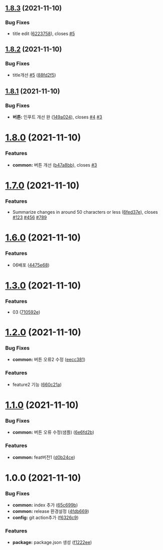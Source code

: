 ## [1.8.3](https://github.com/julong1988/rele3/compare/v1.8.2...v1.8.3) (2021-11-10)


### Bug Fixes

* title edit ([6223758](https://github.com/julong1988/rele3/commit/6223758d39cd5a4a2f567a1dff7fcaaa5114e526)), closes [#5](https://github.com/julong1988/rele3/issues/5)

## [1.8.2](https://github.com/julong1988/rele3/compare/v1.8.1...v1.8.2) (2021-11-10)


### Bug Fixes

* title개선 [#5](https://github.com/julong1988/rele3/issues/5) ([88fd2f5](https://github.com/julong1988/rele3/commit/88fd2f5ad0f68ca8d1e97907c392c3a5568d7895))

## [1.8.1](https://github.com/julong1988/rele3/compare/v1.8.0...v1.8.1) (2021-11-10)


### Bug Fixes

* **버튼:** 인푸트 개선 완 ([149a024](https://github.com/julong1988/rele3/commit/149a024a3ead161c3efbdcfebbc349a0def3ce97)), closes [#4](https://github.com/julong1988/rele3/issues/4) [#3](https://github.com/julong1988/rele3/issues/3)

# [1.8.0](https://github.com/julong1988/rele3/compare/v1.7.0...v1.8.0) (2021-11-10)


### Features

* **common:** 버튼 개선 ([b47a8bb](https://github.com/julong1988/rele3/commit/b47a8bb8ae0cbf23b1aab779414759a9b863dab3)), closes [#3](https://github.com/julong1988/rele3/issues/3)

# [1.7.0](https://github.com/julong1988/rele3/compare/v1.6.0...v1.7.0) (2021-11-10)


### Features

* Summarize changes in around 50 characters or less ([6fed37e](https://github.com/julong1988/rele3/commit/6fed37eba00a743797bef6bddebdf096961ced24)), closes [#123](https://github.com/julong1988/rele3/issues/123) [#456](https://github.com/julong1988/rele3/issues/456) [#789](https://github.com/julong1988/rele3/issues/789)

# [1.6.0](https://github.com/julong1988/rele3/compare/v1.5.0...v1.6.0) (2021-11-10)


### Features

* 06배포 ([4475e68](https://github.com/julong1988/rele3/commit/4475e683e5c6790b574c0de0999624f110066515))

# [1.3.0](https://github.com/julong1988/rele3/compare/v1.2.0...v1.3.0) (2021-11-10)


### Features

* 03 ([710592e](https://github.com/julong1988/rele3/commit/710592e8f70c708f5e766203035e7f2930eb9cbe))

# [1.2.0](https://github.com/julong1988/rele3/compare/v1.1.0...v1.2.0) (2021-11-10)


### Bug Fixes

* **common:** 버튼 오류2 수정 ([eecc381](https://github.com/julong1988/rele3/commit/eecc38127b635dad66b95d292c18c7f21b2072be))


### Features

* feature2 기능 ([660c21a](https://github.com/julong1988/rele3/commit/660c21ab7d878188c0b54b0424aa7ff7e0d9c8d2))

# [1.1.0](https://github.com/julong1988/rele3/compare/v1.0.0...v1.1.0) (2021-11-10)


### Bug Fixes

* **common:** 버튼 오류 수정(샘플) ([6e6fd2b](https://github.com/julong1988/rele3/commit/6e6fd2b7345d87b04526cb6a11cd3b2231f5a45a))


### Features

* **common:** feat버전1 ([d0b24ce](https://github.com/julong1988/rele3/commit/d0b24cef83acc9b126431366d6c3fdabdec954bc))

# 1.0.0 (2021-11-10)


### Bug Fixes

* **common:** index 추가 ([65c699b](https://github.com/julong1988/rele3/commit/65c699b3163023f70c9567bd37cb042523ec4038))
* **common:** release 환경설정 ([4fdb669](https://github.com/julong1988/rele3/commit/4fdb6694318a23456d578e041f2745b59d347c79))
* **config:** git action추가 ([f6326c9](https://github.com/julong1988/rele3/commit/f6326c9c48be79b242a7301caa426bfd4e8c7db9))


### Features

* **package:** package.json 생성 ([f1222ee](https://github.com/julong1988/rele3/commit/f1222ee14da4b201a97f9d723144a92d276b06cf))
